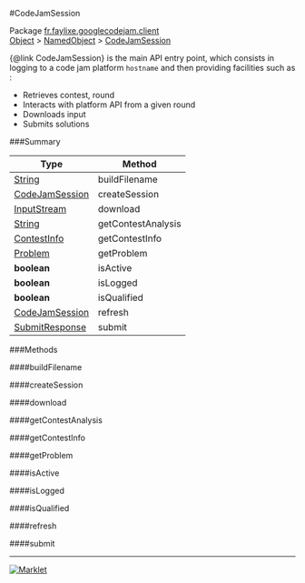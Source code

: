 #CodeJamSession

Package [fr.faylixe.googlecodejam.client](../)<br>
[Object](../../../java/langObject.md) > [NamedObject](/commonNamedObject.md) > [CodeJamSession](CodeJamSession.md)

{@link CodeJamSession} is the main API entry point, which consists
 in logging to a code jam platform ``hostname`` and then providing
 facilities such as :
 <br>
 * Retrieves contest, round
 * Interacts with platform API from a given round
 * Downloads input
 * Submits solutions

###Summary


| Type | Method |
| --- | --- |
| [String](../../../java/langString.md) | buildFilename |
| [CodeJamSession](CodeJamSession.md) | createSession |
| [InputStream](../../../java/ioInputStream.md) | download |
| [String](../../../java/langString.md) | getContestAnalysis |
| [ContestInfo](/webserviceContestInfo.md) | getContestInfo |
| [Problem](/webserviceProblem.md) | getProblem |
| **boolean** | isActive |
| **boolean** | isLogged |
| **boolean** | isQualified |
| [CodeJamSession](CodeJamSession.md) | refresh |
| [SubmitResponse](/webserviceSubmitResponse.md) | submit |

###Methods

####buildFilename


####createSession


####download


####getContestAnalysis


####getContestInfo


####getProblem


####isActive


####isLogged


####isQualified


####refresh


####submit


---
[![Marklet](https://img.shields.io/badge/Generated%20by-Marklet-green.svg)](https://github.com/Faylixe/marklet)